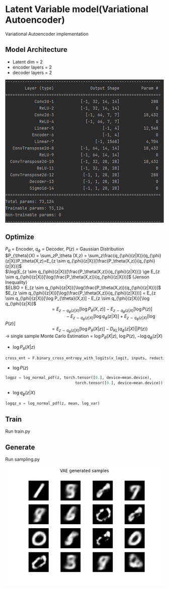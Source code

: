 # Latent Variable model(Variational Autoencoder)
Variational Autoencoder implementation

## Model Architecture
* Latent dim = 2
* encoder layers = 2
* decoder layers = 2

![](./assets/vae.png)

## Optimize
$P_{\theta}$ = Encoder, $q_{\phi}$ = Decoder, $P(z)$ = Gaussian Distribution   
$P_{\theta}(X) = \sum_zP_\theta (X,z) = \sum_z\frac{q_{\phi}(z|X)}{q_{\phi}(z|X)}P_\theta(X,z)=E_{z \sim q_{\phi}(z|X)}[\frac{P_\theta(X,z)}{q_{\phi}(z|X)}]$   
$\log(E_{z \sim q_{\phi}(z|X)}[\frac{P_\theta(X,z)}{q_{\phi}(z|X)}]) \ge E_{z \sim q_{\phi}(z|X)}[\log(\frac{P_\theta(X,z)}{q_{\phi}(z|X)})]$ (Jenson Inequality)   
$ELBO = E_{z \sim q_{\phi}(z|X)}[\log(\frac{P_\theta(X,z)}{q_{\phi}(z|X)})]$   
$E_{z \sim q_{\phi}(z|X)}[\log(\frac{P_\theta(X,z)}{q_{\phi}(z|X)})] = E_{z \sim q_{\phi}(z|X)}[\log P_{\theta}(X,z)] - E_{z \sim q_{\phi}(z|X)}[\log q_{\phi}(z|X)]$   
$\qquad \qquad \qquad \qquad \quad = E_{z \sim q_{\phi}(z|X)}[\log P_{\theta}(X,z)] - E_{z \sim q_{\phi}(z|X)}[\log P(z)]$   
$\qquad \qquad \qquad \qquad \qquad \qquad - E_{z \sim q_{\phi}(z|X)}[\log q_{\phi}(z|X)] + E_{z \sim q_{\phi}(z|X)}[\log P(z)]$   
$\qquad \qquad \qquad \qquad \quad = E_{z \sim q_{\phi}(z|X)}[\log P_{\theta}(X|z)] - D_{KL}(q_{\phi}(z|X)||P(z))$    
$\to$ single sample Monte Carlo Estimation = $\log P_{\theta}(X|z)$, $\log P(z)$, $-\log q_{\phi}(z|X)$   
* $\log P_{\theta}(X|z)$   
```python
cross_ent = F.binary_cross_entropy_with_logits(x_logit, inputs, reduction="none")
```
* $\log P(z)$   
```python
logpz = log_normal_pdf(z, torch.tensor([0.], device=mean.device),
                               torch.tensor([0.], device=mean.device))
```
* $\log q_{\phi}(z|X)$
```python
logqz_x = log_normal_pdf(z, mean, log_var)
```

## Train
Run train.py


## Generate
Run sampling.py

![](./assets/VAE_generate.png)